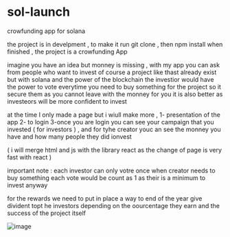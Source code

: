 # sol-launch
crowfunding app for solana 

the project is in develpment , to make it run git clone , then npm install 
when finished , the project is a crowfunding App 

imagine you have an idea but monney is missing , with my app you can ask from people who want to invest 
of course a project like thast already exist but with solana and the power of the blockchain the investior would have the power to vote everytime you need to buy something for the project so it secure them as you cannot leave with the monney 
for you it is also better as investeors will be more confident to invest 

at the time I only made a page but i wiull make more , 
1- presentation of the app 
2- to login 
3-once you are login you can see your campaign that you invested ( for investors ) , and for tyhe creator youc an see the monney you have and how many people they did ionvest 


( i will merge html and js with the library react as the change of page is very fast with react )





important note : each investor can only votre once when creator needs to buy something 
each vote would be count as 1 as their is a minimum to invest anyway 


for the rewards we need to put in place a way to end of the year give divident topt he investors depending on the oourcentage they earn and the success of the project itself

![image](https://github.com/Cyrilange/sol-launch/assets/106234259/b11cdb6f-29c8-4fc1-98d2-94adcd38ff00)
